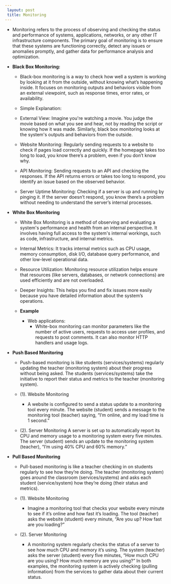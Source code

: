 ```yaml
---
 layout: post
 title: Monitoring
---
```


 - Monitoring refers to the process of observing and checking the status and performance of systems, applications, 
   networks, or any other IT infrastructure components. The primary goal of monitoring is to ensure that these systems are functioning correctly, detect any issues or anomalies promptly, and gather data for performance analysis and optimization.
 

 - **Black Box Monitoring:**

   - Black-box monitoring is a way to check how well a system is working by looking at it from the outside, without
     knowing what’s happening inside. It focuses on monitoring outputs and behaviors visible from an external viewpoint, such as response times, error rates, or availability.


    - Simple Explanation:

     - External View: Imagine you're watching a movie. You judge the movie based on what you see and hear, not by 
       reading the script or knowing how it was made. Similarly, black box monitoring looks at the system's outputs and behaviors from the outside.

     - Website Monitoring: Regularly sending requests to a website to check if pages load correctly and quickly.
                           If the homepage takes too long to load, you know there’s a problem, even if you don’t know why.

     - API Monitoring: Sending requests to an API and checking the responses. If the API returns errors or takes too 
                       long to respond, you identify an issue based on the observed behavior.

     - Server Uptime Monitoring: Checking if a server is up and running by pinging it. If the server doesn’t 
                                 respond, you know there’s a problem without needing to understand the server’s internal processes.


 - **White Box Monitoring**

   - White Box Monitoring is a method of observing and evaluating a system's performance and health from an internal
     perspective. It involves having full access to the system's internal workings, such as code, infrastructure, and internal metrics.

   - Internal Metrics: It tracks internal metrics such as CPU usage, memory consumption, disk I/O, database query 
                       performance, and other low-level operational data.

   - Resource Utilization: Monitoring resource utilization helps ensure that resources (like servers, databases,
                           or network connections) are used efficiently and are not overloaded.

   -  Deeper Insights: This helps you find and fix issues more easily because you have detailed information about 
                       the system’s operations.

     - **Example**
       - Web applications:
         - White-box monitoring can monitor parameters like the number of active users, requests to access user 
           profiles, and requests to post comments. It can also monitor HTTP handlers and usage logs.


 - **Push Based Monitoring**

   - Push-based monitoring is like students (services/systems) regularly updating the teacher (monitoring system) 
     about their progress without being asked. The students (services/systems) take the initiative to report their status and metrics to the teacher (monitoring system).

   
   - (1). Website Monitoring
      -   A website is configured to send a status update to a monitoring tool every minute. The website (student) 
         sends a message to the monitoring tool (teacher) saying, “I’m online, and my load time is 1 second.” 
        
        
   - (2). Server Monitoring
          A server is set up to automatically report its CPU and memory usage to a monitoring system every five minutes. The server (student) sends an update to the monitoring system (teacher), “I’m using 40% CPU and 60% memory.”


 - **Pull Based Monitoring**
   - Pull-based monitoring is like a teacher checking in on students regularly to see how they’re doing. The teacher 
     (monitoring system) goes around the classroom (services/systems) and asks each student (service/system) how they’re doing (their status and metrics).


    - (1). Website Monitoring
      - Imagine a monitoring tool that checks your website every minute to see if it’s online and how fast it’s 
        loading. The tool (teacher) asks the website (student) every minute, “Are you up? How fast are you loading?” 

        
    - (2). Server Monitoring
      - A monitoring system regularly checks the status of a server to see how much CPU and memory it’s using. The 
        system (teacher) asks the server (student) every five minutes, “How much CPU are you using? How much memory are you using?” In both examples, the monitoring system is actively checking (pulling information) from the services to gather data about their current status.
   